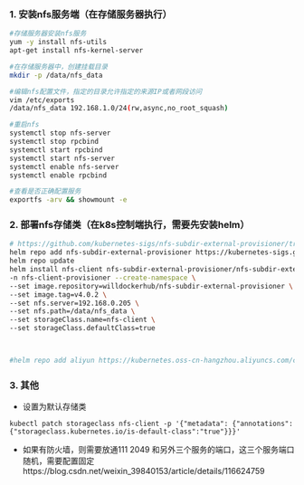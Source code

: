 ### 1. 安装nfs服务端（在存储服务器执行）
```bash
#存储服务器安装nfs服务
yum -y install nfs-utils
apt-get install nfs-kernel-server

#在存储服务器中，创建挂载目录
mkdir -p /data/nfs_data

#编辑nfs配置文件，指定的目录允许指定的来源IP或者网段访问
vim /etc/exports
/data/nfs_data 192.168.1.0/24(rw,async,no_root_squash)

#重启nfs
systemctl stop nfs-server
systemctl stop rpcbind
systemctl start rpcbind
systemctl start nfs-server
systemctl enable nfs-server
systemctl enable rpcbind

#查看是否正确配置服务
exportfs -arv && showmount -e 
```

### 2. 部署nfs存储类（在k8s控制端执行，需要先安装helm）
```bash
# https://github.com/kubernetes-sigs/nfs-subdir-external-provisioner/tree/master/charts/nfs-subdir-external-provisioner
helm repo add nfs-subdir-external-provisioner https://kubernetes-sigs.github.io/nfs-subdir-external-provisioner/
helm repo update
helm install nfs-client nfs-subdir-external-provisioner/nfs-subdir-external-provisioner \
-n nfs-client-provisioner --create-namespace \
--set image.repository=willdockerhub/nfs-subdir-external-provisioner \
--set image.tag=v4.0.2 \
--set nfs.server=192.168.0.205 \
--set nfs.path=/data/nfs_data \
--set storageClass.name=nfs-client \
--set storageClass.defaultClass=true 



#helm repo add aliyun https://kubernetes.oss-cn-hangzhou.aliyuncs.com/charts
```


### 3. 其他
- 设置为默认存储类
```shell
kubectl patch storageclass nfs-client -p '{"metadata": {"annotations":{"storageclass.kubernetes.io/is-default-class":"true"}}}'
```



- 如果有防火墙，则需要放通111 2049 和另外三个服务的端口，这三个服务端口随机，需要配置固定https://blog.csdn.net/weixin_39840153/article/details/116624759